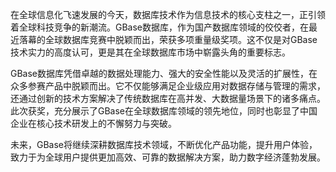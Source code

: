 在全球信息化飞速发展的今天，数据库技术作为信息技术的核心支柱之一，正引领着全球科技竞争的新潮流。GBase数据库，作为国产数据库领域的佼佼者，在最近落幕的全球数据库竞赛中脱颖而出，荣获多项重量级奖项。这不仅是对GBase技术实力的高度认可，更是其在全球数据库市场中崭露头角的重要标志。

GBase数据库凭借卓越的数据处理能力、强大的安全性能以及灵活的扩展性，在众多参赛产品中脱颖而出。它不仅能够满足企业级应用对数据存储与管理的需求，还通过创新的技术方案解决了传统数据库在高并发、大数据量场景下的诸多痛点。此次获奖，充分展示了GBase在全球数据库领域的领先地位，同时也彰显了中国企业在核心技术研发上的不懈努力与突破。

未来，GBase将继续深耕数据库技术领域，不断优化产品功能，提升用户体验，致力于为全球用户提供更加高效、可靠的数据解决方案，助力数字经济蓬勃发展。